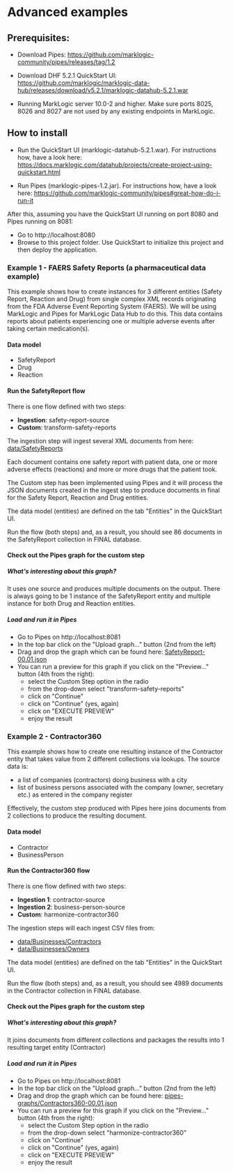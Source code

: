 # Advanced examples

## Prerequisites:

- Download Pipes: https://github.com/marklogic-community/pipes/releases/tag/1.2

- Download DHF 5.2.1 QuickStart UI: https://github.com/marklogic/marklogic-data-hub/releases/download/v5.2.1/marklogic-datahub-5.2.1.war

- Running MarkLogic server 10.0-2 and higher. Make sure ports 8025, 8026 and 8027 are not used by any existing endpoints in MarkLogic.


## How to install

- Run the QuickStart UI (marklogic-datahub-5.2.1.war). For instructions how, have a look here: https://docs.marklogic.com/datahub/projects/create-project-using-quickstart.html

- Run Pipes (marklogic-pipes-1.2.jar). For instructions how, have a look here: https://github.com/marklogic-community/pipes#great-how-do-i-run-it

After this, assuming you have the QuickStart UI running on port 8080 and Pipes running on 8081:

- Go to http://localhost:8080
- Browse to this project folder. Use QuickStart to initialize this project and then deploy the application.


### **Example 1 - FAERS Safety Reports (a pharmaceutical data example)**

This example  shows how to create instances for 3 different entities (Safety Report, Reaction and Drug) from single complex XML records originating from the FDA Adverse Event Reporting System (FAERS). We will be using MarkLogic and Pipes for MarkLogic Data Hub to do this. This data contains reports about patients experiencing one or multiple adverse events after taking certain medication(s).

#### Data model
- SafetyReport
- Drug
- Reaction

#### Run the SafetyReport flow

There is one flow defined with two steps:
- **Ingestion**: safety-report-source
- **Custom**: transform-safety-reports

The ingestion step will ingest several XML documents from here: [data/SafetyReports](data/SafetyReports/)

Each document contains one safety report with patient data, one or more adverse effects (reactions) and more or more drugs that the patient took.

The Custom step has been implemented using Pipes and it will process the JSON documents created in the ingest step to produce documents in final for the Safety Report, Reaction and Drug entities. 

The data model (entities) are defined on the tab "Entities" in the QuickStart UI.

Run the flow (both steps) and, as a result, you should see 86 documents in the SafetyReport collection in FINAL database.

#### Check out the Pipes graph for the custom step

##### What's interesting about this graph?
It uses one source and produces multiple documents on the output. There is always going to be 1 instance of the SafetyReport entity and multiple instance for both Drug and Reaction entities.

##### Load and run it in Pipes

- Go to Pipes on http://localhost:8081
- In the top bar click on the "Upload graph..." button (2nd from the left)
- Drag and drop the graph which can be found here: [SafetyReport-00.01.json](pipes-graphs/SafetyReport-00.01.json)
- You can run a preview for this graph if you click on the "Preview..." button (4th from the right):
    - select the Custom Step option in the radio
    - from the drop-down select "transform-safety-reports"
    - click on "Continue"
    - click on "Continue" (yes, again)
    - click on "EXECUTE PREVIEW"
    - enjoy the result


### **Example 2 - Contractor360**

This example shows how to create one resulting instance of the Contractor entity that takes value from 2 different collections via lookups. The source data is:
- a list of companies (contractors) doing business with a city
- list of business persons associated with the company (owner, secretary etc.) as entered in the company register

Effectively, the custom step produced with Pipes here joins documents from 2 collections to produce the resulting document.

#### Data model
- Contractor
- BusinessPerson

#### Run the Contractor360 flow

There is one flow defined with two steps:
- **Ingestion 1**: contractor-source
- **Ingestion 2**: business-person-source
- **Custom**: harmonize-contractor360

The ingestion steps will each ingest CSV files from:
- [data/Businesses/Contractors](data/Bussineses/Contractors/)
- [data/Businesses/Owners](data/Bussineses/Owners/)


The data model (entities) are defined on the tab "Entities" in the QuickStart UI.

Run the flow (both steps) and, as a result, you should see 4989 documents in the Contractor collection in FINAL database.


#### Check out the Pipes graph for the custom step

##### What's interesting about this graph?
It joins documents from different collections and packages the results into 1 resulting target entity (Contractor)

##### Load and run it in Pipes

- Go to Pipes on http://localhost:8081
- In the top bar click on the "Upload graph..." button (2nd from the left)
- Drag and drop the  graph which can be found here: [pipes-graphs/Contractors360-00.01.json](pipes-graphs/Contractors360-00.01.json)
- You can run a preview for this graph if you click on the "Preview..." button (4th from the right):
    - select the Custom Step option in the radio
    - from the drop-down select "harmonize-contractor360"
    - click on "Continue"
    - click on "Continue" (yes, again)
    - click on "EXECUTE PREVIEW"
    - enjoy the result
